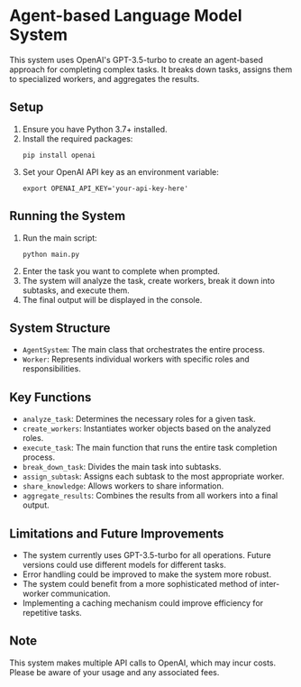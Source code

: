 # Agent-based Language Model System

This system uses OpenAI's GPT-3.5-turbo to create an agent-based approach for completing complex tasks. It breaks down tasks, assigns them to specialized workers, and aggregates the results.

## Setup

1. Ensure you have Python 3.7+ installed.
2. Install the required packages:
   ```
   pip install openai
   ```
3. Set your OpenAI API key as an environment variable:
   ```
   export OPENAI_API_KEY='your-api-key-here'
   ```

## Running the System

1. Run the main script:
   ```
   python main.py
   ```
2. Enter the task you want to complete when prompted.
3. The system will analyze the task, create workers, break it down into subtasks, and execute them.
4. The final output will be displayed in the console.

## System Structure

- `AgentSystem`: The main class that orchestrates the entire process.
- `Worker`: Represents individual workers with specific roles and responsibilities.

## Key Functions

- `analyze_task`: Determines the necessary roles for a given task.
- `create_workers`: Instantiates worker objects based on the analyzed roles.
- `execute_task`: The main function that runs the entire task completion process.
- `break_down_task`: Divides the main task into subtasks.
- `assign_subtask`: Assigns each subtask to the most appropriate worker.
- `share_knowledge`: Allows workers to share information.
- `aggregate_results`: Combines the results from all workers into a final output.

## Limitations and Future Improvements

- The system currently uses GPT-3.5-turbo for all operations. Future versions could use different models for different tasks.
- Error handling could be improved to make the system more robust.
- The system could benefit from a more sophisticated method of inter-worker communication.
- Implementing a caching mechanism could improve efficiency for repetitive tasks.

## Note

This system makes multiple API calls to OpenAI, which may incur costs. Please be aware of your usage and any associated fees.


